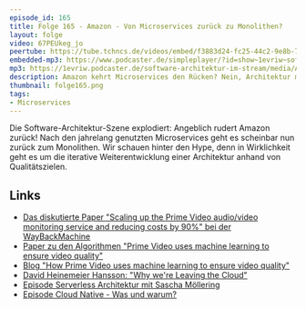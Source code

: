 ```yaml
---
episode_id: 165
title: Folge 165 - Amazon - Von Microservices zurück zu Monolithen?
layout: folge
video: 67PEUkeg_jo
peertube: https://tube.tchncs.de/videos/embed/f3883d24-fc25-44c2-9e8b-7fbd0a06ede7
embedded-mp3: https://www.podcaster.de/simpleplayer/?id=show~1evriw~software-architektur-im-stream~pod-81f2cbea60b32ee27cb1c8af1&v=1684502196
mp3: https://1evriw.podcaster.de/software-architektur-im-stream/media/Amazon_Von_Microservices_zurueck_zu_Monolithen.mp3
description: Amazon kehrt Microservices den Rücken? Nein, Architektur muss iterativ angepasst werden.
thumbnail: folge165.png
tags:
- Microservices
---
```


Die Software-Architektur-Szene explodiert: Angeblich rudert Amazon
zurück! Nach den jahrelang genutzten Microservices geht es scheinbar
nun zurück zum Monolithen. Wir schauen hinter den Hype, denn in
Wirklichkeit geht es um die iterative Weiterentwicklung einer
Architektur anhand von Qualitätszielen.

## Links

* [Das diskutierte Paper "Scaling up the Prime Video audio/video
  monitoring service and reducing costs by 90%" bei der WayBackMachine](https://web.archive.org/web/20230530024007/https://www.primevideotech.com/video-streaming/scaling-up-the-prime-video-audio-video-monitoring-service-and-reducing-costs-by-90)
* [Paper zu den Algorithmen "Prime Video uses machine learning to ensure video quality"](https://www.primevideotech.com/computer-vision/how-prime-video-uses-machine-learning-to-ensure-video-quality)
* [Blog "How Prime Video uses machine learning to ensure video quality"](https://www.amazon.science/blog/how-prime-video-uses-machine-learning-to-ensure-video-quality)
* [David Heinemeier Hansson: "Why we're Leaving the Cloud"](https://world.hey.com/dhh/why-we-re-leaving-the-cloud-654b47e0)
* [Episode Serverless Architektur mit Sascha Möllering](https://software-architektur.tv/2023/03/03/folge154.html)
* [Episode Cloud Native - Was und warum?](https://software-architektur.tv/2023/04/14/folge160.html)
